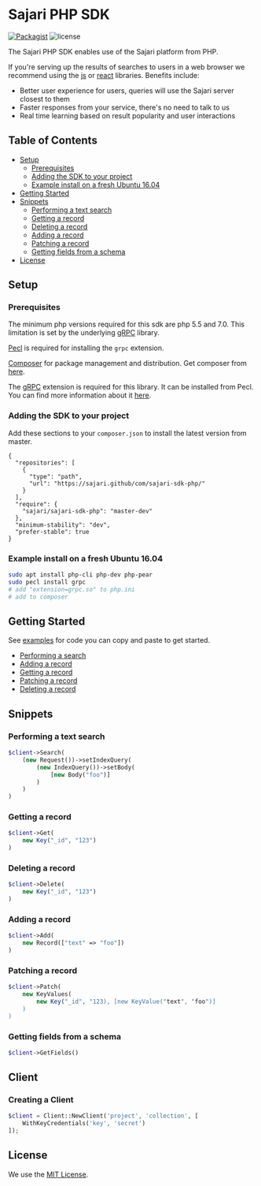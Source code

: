 # Sajari PHP SDK

[![Packagist](https://img.shields.io/packagist/v/sajari/sajari-sdk-php.svg?style=flat-square)]() ![license](http://img.shields.io/badge/license-MIT-green.svg?style=flat-square)

The Sajari PHP SDK enables use of the Sajari platform from PHP.

If you're serving up the results of searches to users in a web browser we recommend using the [js](https://github.com/sajari/sajari-sdk-js) or [react](https://github.com/sajari/sajari-sdk-react) libraries. Benefits include:

- Better user experience for users, queries will use the Sajari server closest to them  
- Faster responses from your service, there's no need to talk to us
- Real time learning based on result popularity and user interactions

## Table of Contents

* [Setup](#setup)
  * [Prerequisites](#prerequisites)
  * [Adding the SDK to your project](#adding-the-sdk-to-your-project)
  * [Example install on a fresh Ubuntu 16.04](#example-install-on-a-fresh-ubuntu-16.04)
* [Getting Started](#getting-started)
* [Snippets](#snippets)
  * [Performing a text search](#performing-a-text-search)
  * [Getting a record](#getting-a-record)
  * [Deleting a record](#deleting-a-record)
  * [Adding a record](#adding-a-record)
  * [Patching a record](#patching-a-record)
  * [Getting fields from a schema](#getting-fields-from-a-schema)
* [License](#license)

## Setup

### Prerequisites

The minimum php versions required for this sdk are php 5.5 and 7.0. This limitation is set by the underlying [gRPC](https://github.com/grpc/grpc/tree/master/src/php) library.

[Pecl](https://pecl.php.net/) is required for installing the `grpc` extension.

[Composer](https://getcomposer.org/) for package management and distribution. Get composer from [here](https://getcomposer.org/download/).

The [gRPC](https://pecl.php.net/package/gRPC) extension is required for this library. It can be installed from Pecl. You can find more information about it [here](https://github.com/grpc/grpc/tree/master/src/php). 

### Adding the SDK to your project

Add these sections to your `composer.json` to install the latest version from master.
```
{
  "repositories": [
    {
      "type": "path",
      "url": "https://sajari.github/com/sajari-sdk-php/"
    }
  ],
  "require": {
    "sajari/sajari-sdk-php": "master-dev"
  },
  "minimum-stability": "dev",
  "prefer-stable": true
}
```

### Example install on a fresh Ubuntu 16.04

```bash
sudo apt install php-cli php-dev php-pear
sudo pecl install grpc
# add "extension=grpc.so" to php.ini
# add to composer
```

## Getting Started

See [examples](./examples) for code you can copy and paste to get started.

- [Performing a search](./examples/search.php)
- [Adding a record](./examples/add.php)
- [Getting a record](./examples/get.php)
- [Patching a record](./examples/patch.php)
- [Deleting a record](./examples/delete.php)

## Snippets

### Performing a text search

```php
$client->Search(
    (new Request())->setIndexQuery(
        (new IndexQuery())->setBody(
            [new Body("foo")]
        )
    )
)
```

### Getting a record

```php
$client->Get(
    new Key("_id", "123")
)
```

### Deleting a record

```php
$client->Delete(
    new Key("_id", "123")
)
```

### Adding a record

```php
$client->Add(
    new Record(["text" => "foo"])
)
```

### Patching a record

```php
$client->Patch(
    new KeyValues(
        new Key("_id", "123), [new KeyValue("text", "foo")]
    )
)
```

### Getting fields from a schema

```php
$client->GetFields()
```

## Client

### Creating a Client

```php
$client = Client::NewClient('project', 'collection', [
    WithKeyCredentials('key', 'secret')
]);
```

## License

We use the [MIT License](./LICENSE.md).

